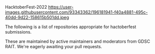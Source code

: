 HacktoberFest-2022
https://user-images.githubusercontent.com/93343362/196181941-f40a4881-495c-40dd-9d22-158615b501dd.jpeg

The following is a list of repositories appropriate for hactoberfest submissions.

These are maintained by active maintainers and moderators from  GDSC RAIT.
We're eagerly awaiting your pull requests.
